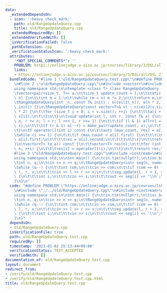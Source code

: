 ```yaml
---
data:
  _extendedDependsOn:
  - icon: ':heavy_check_mark:'
    path: old/RangeUpdateQuery.cpp
    title: old/RangeUpdateQuery.cpp
  _extendedRequiredBy: []
  _extendedVerifiedWith: []
  _isVerificationFailed: false
  _pathExtension: cpp
  _verificationStatusIcon: ':heavy_check_mark:'
  attributes:
    '*NOT_SPECIAL_COMMENTS*': ''
    PROBLEM: https://onlinejudge.u-aizu.ac.jp/courses/library/3/DSL/all/DSL_2_D
    links:
    - https://onlinejudge.u-aizu.ac.jp/courses/library/3/DSL/all/DSL_2_D
  bundledCode: "#line 1 \"old/RangeUpdateQuery.test.cpp\"\n#define PROBLEM \"https://onlinejudge.u-aizu.ac.jp/courses/library/3/DSL/all/DSL_2_D\"\
    \n#line 2 \"old/RangeUpdateQuery.cpp\"\n#include <vector>\n#include <utility>\n\
    using namespace std;\n\ntemplate <class T> class RangeUpdateQuery {\n\tint n;\n\
    \tvector<pair<size_t, T>> a;\n\tsize_t update_count = 1;\n\tstatic int ceil2(int\
    \ n) {\n\t\tint m = 1;\n\t\twhile (m < n) m *= 2;\n\t\treturn m;\n\t}\n\npublic:\n\
    \tRangeUpdateQuery(int _n, const T& init) : n(ceil2(_n)), a(n * 2, make_pair(0,\
    \ init)) {}\n\tRangeUpdateQuery(const vector<T>& v) : n(ceil2(v.size())), a(n\
    \ * 2) {\n\t\tfor (size_t i = 0; i < v.size(); ++i) {\n\t\t\ta[i + n] = make_pair(0,\
    \ v[i]);\n\t\t}\n\t}\n\tvoid update(int l, int r, const T& x) {\n\t\tfor (l +=\
    \ n, r += n; l < r; l >>= 1, r >>= 1) {\n\t\t\tif (l & 1) a[l++] = make_pair(update_count,\
    \ x);\n\t\t\tif (r & 1) a[--r] = make_pair(update_count, x);\n\t\t}\n\t\tupdate_count++;\n\
    \t}\n\tT operator[](int i) const {\n\t\tauto [max_count, res] = a[i += n];\n\t\
    \twhile (i >>= 1) {\n\t\t\tif (max_count < a[i].first) {\n\t\t\t\tmax_count =\
    \ a[i].first;\n\t\t\t\tres = a[i].second;\n\t\t\t}\n\t\t}\n\t\treturn res;\n\t\
    }\n\tvector<T> to_a() const {\n\t\tvector<T> res(n);\n\t\tfor (int i = 0; i <\
    \ n; ++i) {\n\t\t\tres[i] = operator[](i);\n\t\t}\n\t\treturn res;\n\t}\n};\n\
    #line 3 \"old/RangeUpdateQuery.test.cpp\"\n#include <iostream>\n#include <limits>\n\
    using namespace std;\n\nint main() {\n\tcin.tie(nullptr);\n\tios_base::sync_with_stdio(false);\n\
    \tint n, q;\n\tcin >> n >> q;\n\tRangeUpdateQuery<int> seg(n, numeric_limits<int>::max());\n\
    \twhile (q--) {\n\t\tint com;\n\t\tcin >> com;\n\t\tif (com == 0) {\n\t\t\tint\
    \ l, r, x;\n\t\t\tcin >> l >> r >> x;\n\t\t\tseg.update(l, r + 1, x);\n\t\t} else\
    \ {\n\t\t\tint i;\n\t\t\tcin >> i;\n\t\t\tcout << seg[i] << '\\n';\n\t\t}\n\t\
    }\n}\n"
  code: "#define PROBLEM \"https://onlinejudge.u-aizu.ac.jp/courses/library/3/DSL/all/DSL_2_D\"\
    \n#include \"./../old/RangeUpdateQuery.cpp\"\n#include <iostream>\n#include <limits>\n\
    using namespace std;\n\nint main() {\n\tcin.tie(nullptr);\n\tios_base::sync_with_stdio(false);\n\
    \tint n, q;\n\tcin >> n >> q;\n\tRangeUpdateQuery<int> seg(n, numeric_limits<int>::max());\n\
    \twhile (q--) {\n\t\tint com;\n\t\tcin >> com;\n\t\tif (com == 0) {\n\t\t\tint\
    \ l, r, x;\n\t\t\tcin >> l >> r >> x;\n\t\t\tseg.update(l, r + 1, x);\n\t\t} else\
    \ {\n\t\t\tint i;\n\t\t\tcin >> i;\n\t\t\tcout << seg[i] << '\\n';\n\t\t}\n\t\
    }\n}"
  dependsOn:
  - old/RangeUpdateQuery.cpp
  isVerificationFile: true
  path: old/RangeUpdateQuery.test.cpp
  requiredBy: []
  timestamp: '2021-01-02 15:13:44+09:00'
  verificationStatus: TEST_ACCEPTED
  verifiedWith: []
documentation_of: old/RangeUpdateQuery.test.cpp
layout: document
redirect_from:
- /verify/old/RangeUpdateQuery.test.cpp
- /verify/old/RangeUpdateQuery.test.cpp.html
title: old/RangeUpdateQuery.test.cpp
---
```

